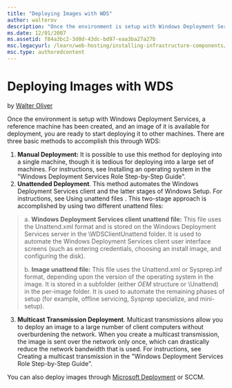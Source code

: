 ```yaml
---
title: "Deploying Images with WDS"
author: walterov
description: "Once the environment is setup with Windows Deployment Services, a reference machine has been created, and an image of it is available for deployment, you are..."
ms.date: 12/01/2007
ms.assetid: f84a3bc2-3d0d-43dc-bd97-eaa3ba27a27b
msc.legacyurl: /learn/web-hosting/installing-infrastructure-components/deploying-images-with-wds
msc.type: authoredcontent
---
```

Deploying Images with WDS
====================
by [Walter Oliver](https://github.com/walterov)

Once the environment is setup with Windows Deployment Services, a reference machine has been created, and an image of it is available for deployment, you are ready to start deploying it to other machines. There are three basic methods to accomplish this through WDS:

1. **Manual Deployment:** It is possible to use this method for deploying into a single machine, though it is tedious for deploying into a large set of machines. For instructions, see Installing an operating system in the "Windows Deployment Services Role Step-by-Step Guide".
2. **Unattended Deployment**. This method automates the Windows Deployment Services client and the latter stages of Windows Setup. For instructions, see Using unattend files . This two-stage approach is accomplished by using two different unattend files:

> a. **Windows Deployment Services client unattend file:** This file uses the Unattend.xml format and is stored on the Windows Deployment Services server in the \WDSClientUnattend folder. It is used to automate the Windows Deployment Services client user interface screens (such as entering credentials, choosing an install image, and configuring the disk).  
>   
> b. **Image unattend file:** This file uses the Unattend.xml or Sysprep.inf format, depending upon the version of the operating system in the image. It is stored in a subfolder (either $OEM$ structure or \Unattend) in the per-image folder. It is used to automate the remaining phases of setup (for example, offline servicing, Sysprep specialize, and mini-setup).


3. **Multicast Transmission Deployment**. Multicast transmissions allow you to deploy an image to a large number of client computers without overburdening the network. When you create a multicast transmission, the image is sent over the network only once, which can drastically reduce the network bandwidth that is used. For instructions, see Creating a multicast transmission in the "Windows Deployment Services Role Step-by-Step Guide".

You can also deploy images through [Microsoft Deployment](https://technet.microsoft.com/en-us/solutionaccelerators/bb963909.aspx) or SCCM.
  